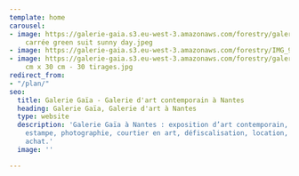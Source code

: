 ```yaml
---
template: home
carousel:
- image: https://galerie-gaia.s3.eu-west-3.amazonaws.com/forestry/galerie-gaia-laure
    carrée green suit sunny day.jpeg
- image: https://galerie-gaia.s3.eu-west-3.amazonaws.com/forestry/IMG_9091.jpg
- image: https://galerie-gaia.s3.eu-west-3.amazonaws.com/forestry/galeriegaia@dimitriroubichou-COARI-30
    cm x 30 cm - 30 tirages.jpg
redirect_from:
- "/plan/"
seo:
  title: Galerie Gaïa - Galerie d'art contemporain à Nantes
  heading: Galerie Gaïa, Galerie d'art à Nantes
  type: website
  description: 'Galerie Gaïa à Nantes : exposition d’art contemporain, peinture, sculpture,
    estampe, photographie, courtier en art, défiscalisation, location, prêt avant
    achat.'
  image: ''

---
```

